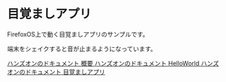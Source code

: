 # 目覚ましアプリ

FirefoxOS上で動く目覚ましアプリのサンプルです。

端末をシェイクすると音が止まるようになっています。

[ハンズオンのドキュメント 概要 ](https://drive.google.com/open?id=0B7tyYAhaMH6lMGxKNHV0OGtpaDg&authuser=0)
[ハンズオンのドキュメント HelloWorld ](https://drive.google.com/open?id=0B5Xhk98OpUnXWmw1cGsyYWJRMkk&authuser=0)
[ハンズオンのドキュメント 目覚ましアプリ ](https://drive.google.com/open?id=0B7tyYAhaMH6lU1F1Y2Z1ZFNmN1U&authuser=0)